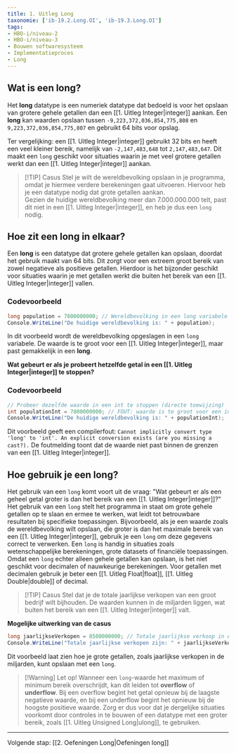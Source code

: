 ```yaml
---
title: 1. Uitleg Long
taxonomie: ['ib-19.2.Long.OI', 'ib-19.3.Long.OI']
tags:
- HBO-i/niveau-2
- HBO-i/niveau-3
- Bouwen softwaresysteem
- Implementatieproces
- Long
---
```


## Wat is een long?
Het **long** datatype is een numeriek datatype dat bedoeld is voor het opslaan van grotere gehele getallen dan een [[1. Uitleg Integer|integer]] aankan. Een **long** kan waarden opslaan tussen `-9,223,372,036,854,775,808` en `9,223,372,036,854,775,807` en gebruikt 64 bits voor opslag.

Ter vergelijking: een [[1. Uitleg Integer|integer]] gebruikt 32 bits en heeft een veel kleiner bereik, namelijk van `-2,147,483,648` tot `2,147,483,647`. Dit maakt een `long` geschikt voor situaties waarin je met veel grotere getallen werkt dan een [[1. Uitleg Integer|integer]] aankan.

> [!TIP] Casus
> Stel je wilt de wereldbevolking opslaan in je programma, omdat je hiermee verdere berekeningen gaat uitvoeren. Hiervoor heb je een datatype nodig dat grote getallen aankan.  
> Gezien de huidige wereldbevolking meer dan 7.000.000.000 telt, past dit niet in een [[1. Uitleg Integer|integer]], en heb je dus een `long` nodig.

## Hoe zit een long in elkaar?
Een **long** is een datatype dat grotere gehele getallen kan opslaan, doordat het gebruik maakt van 64 bits. Dit zorgt voor een extreem groot bereik van zowel negatieve als positieve getallen. Hierdoor is het bijzonder geschikt voor situaties waarin je met getallen werkt die buiten het bereik van een [[1. Uitleg Integer|integer]] vallen.

### Codevoorbeeld
```csharp
long population = 7800000000; // Wereldbevolking in een long variabele
Console.WriteLine("De huidige wereldbevolking is: " + population);
```

In dit voorbeeld wordt de wereldbevolking opgeslagen in een `long` variabele. De waarde is te groot voor een [[1. Uitleg Integer|integer]], maar past gemakkelijk in een **long**.

**Wat gebeurt er als je probeert hetzelfde getal in een [[1. Uitleg Integer|integer]] te stoppen?**
### Codevoorbeeld
```csharp
// Probeer dezelfde waarde in een int te stoppen (directe toewijzing)
int populationInt = 7800000000; // FOUT: waarde is te groot voor een int
Console.WriteLine("De huidige wereldbevolking is: " + populationInt);
```

Dit voorbeeld geeft een compilerfout:
`Cannot implicitly convert type 'long' to 'int'. An explicit conversion exists (are you missing a cast?).`
De foutmelding toont dat de waarde niet past binnen de grenzen van een [[1. Uitleg Integer|integer]].

## Hoe gebruik je een long?
Het gebruik van een `long` komt voort uit de vraag: "Wat gebeurt er als een geheel getal groter is dan het bereik van een [[1. Uitleg Integer|integer]]?" Het gebruik van een `long` stelt het programma in staat om grote gehele getallen op te slaan en ermee te werken, wat leidt tot betrouwbare resultaten bij specifieke toepassingen. Bijvoorbeeld, als je een waarde zoals de wereldbevolking wilt opslaan, die groter is dan het maximale bereik van een [[1. Uitleg Integer|integer]], gebruik je een `long` om deze gegevens correct te verwerken.
Een `long` is handig in situaties zoals wetenschappelijke berekeningen, grote datasets of financiële toepassingen. Omdat een `long` echter alleen gehele getallen kan opslaan, is het niet geschikt voor decimalen of nauwkeurige berekeningen. Voor getallen met decimalen gebruik je beter een [[1. Uitleg Float|float]], [[1. Uitleg Double|double]] of decimal.

> [!TIP] Casus
> Stel dat je de totale jaarlijkse verkopen van een groot bedrijf wilt bijhouden. De waarden kunnen in de miljarden liggen, wat buiten het bereik van een [[1. Uitleg Integer|integer]] valt.

**Mogelijke uitwerking van de casus**
```csharp
long jaarlijkseVerkopen = 8500000000; // Totale jaarlijkse verkoop in een long variabele
Console.WriteLine("Totale jaarlijkse verkopen zijn: " + jaarlijkseVerkopen + " euro");
```

Dit voorbeeld laat zien hoe je grote getallen, zoals jaarlijkse verkopen in de miljarden, kunt opslaan met een `long`.

> [!Warning] Let op!
> Wanneer een `long`-waarde het maximum of minimum bereik overschrijdt, kan dit leiden tot **overflow** of **underflow**. Bij een overflow begint het getal opnieuw bij de laagste negatieve waarde, en bij een underflow begint het opnieuw bij de hoogste positieve waarde. Zorg er dus voor dat je dergelijke situaties voorkomt door controles in te bouwen of een datatype met een groter bereik, zoals [[1. Uitleg Unsigned Long|ulong]], te gebruiken.

---

Volgende stap: [[2. Oefeningen Long|Oefeningen long]]
